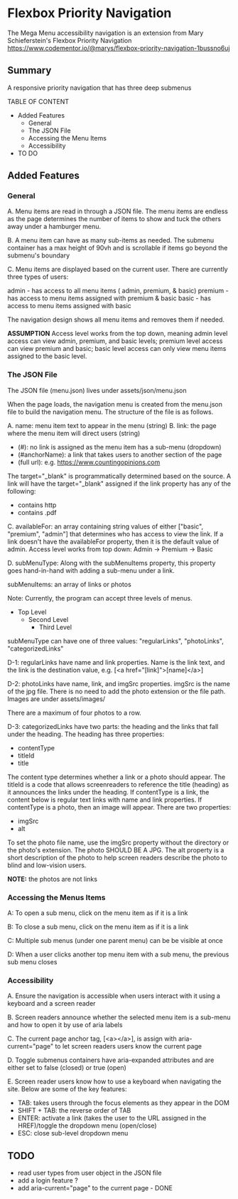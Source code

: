# Flexbox Priority Navigation

The Mega Menu accessibility navigation is an extension from Mary Schieferstein's Flexbox Priority Navigation
https://www.codementor.io/@marys/flexbox-priority-navigation-1bussno6uj

## Summary

A responsive priority navigation that has three deep submenus

TABLE OF CONTENT

- Added Features
  - General
  - The JSON File
  - Accessing the Menu Items
  - Accessibility
- TO DO

## Added Features

### General

A. Menu items are read in through a JSON file. The menu items are endless as the page determines the number of items to show and tuck the others away under a hamburger menu.

B. A menu item can have as many sub-items as needed. The submenu container has a max height of 90vh and is scrollable if items go beyond the submenu's boundary

C. Menu items are displayed based on the current user. There are currently three types of users:

admin - has access to all menu items ( admin, premium, & basic)
premium - has access to menu items assigned with premium & basic
basic - has access to menu items assigned with basic

The navigation design shows all menu items and removes them if needed.

**ASSUMPTION**
Access level works from the top down, meaning admin level access can view admin, premium, and basic levels; premium level access can view premium and basic; basic level access can only view menu items assigned to the basic level.

### The JSON File

The JSON file (menu.json) lives under assets/json/menu.json

When the page loads, the navigation menu is created from the menu.json file to build the navigation menu. The structure of the file is as follows.

A. name: menu item text to appear in the menu (string)
B. link: the page where the menu item will direct users (string)

- (#): no link is assigned as the menu item has a sub-menu (dropdown)
- (#anchorName): a link that takes users to another section of the page
- (full url): e.g. https://www.countingopinions.com

The target="\_blank" is programmatically determined based on the source. A link will have the target="\_blank" assigned if the link property has any of the following:

- contains http
- contains .pdf

C. availableFor: an array containing string values of either ["basic", "premium", "admin"] that determines who has access to view the link. If a link doesn't have the availableFor property, then it is the default value of admin. Access level works from top down: Admin -> Premium -> Basic

D. subMenuType: Along with the subMenuItems property, this property goes hand-in-hand with adding a sub-menu under a link.

subMenuItems: an array of links or photos

Note: Currently, the program can accept three levels of menus.

- Top Level
  - Second Level
    - Third Level

subMenuType can have one of three values: "regularLinks", "photoLinks", "categorizedLinks"

D-1: regularLinks have name and link properties. Name is the link text, and the link is the destination value, e.g. [\<a href="[link]"\>\[name\]\</a\>]

D-2: photoLinks have name, link, and imgSrc properties. imgSrc is the name of the jpg file. There is no need to add the photo extension or the file path. Images are under assets/images/

There are a maximum of four photos to a row.

D-3: categorizedLinks have two parts: the heading and the links that fall under the heading. The heading has three properties:

- contentType
- titleId
- title

The content type determines whether a link or a photo should appear. The titleId is a code that allows screenreaders to reference the title (heading) as it announces the links under the heading. If contentType is a link, the content below is regular text links with name and link properties. If contentType is a photo, then an image will appear. There are two properties:

- imgSrc
- alt

To set the photo file name, use the imgSrc property without the directory or the photo's extension. The photo SHOULD BE A JPG. The alt property is a short description of the photo to help screen readers describe the photo to blind and low-vision users.

**NOTE:** the photos are not links

### Accessing the Menus Items

A: To open a sub menu, click on the menu item as if it is a link

B: To close a sub menu, click on the menu item as if it is a link

C: Multiple sub menus (under one parent menu) can be be visible at once

D: When a user clicks another top menu item with a sub menu, the previous sub menu closes

### Accessibility

A. Ensure the navigation is accessible when users interact with it using a keyboard and a screen reader

B. Screen readers announce whether the selected menu item is a sub-menu and how to open it by use of aria labels

C. The current page anchor tag, [\<a></a\>], is assign with aria-current="page" to let screen readers users know the current page

D. Toggle submenus containers have aria-expanded attributes and are either set to false (closed) or true (open)

E. Screen reader users know how to use a keyboard when navigating the site. Below are some of the key features:

- TAB: takes users through the focus elements as they appear in the DOM
- SHIFT + TAB: the reverse order of TAB
- ENTER: activate a link (takes the user to the URL assigned in the HREF)/toggle the dropdown menu (open/close)
- ESC: close sub-level dropdown menu

## TODO

- read user types from user object in the JSON file
- add a login feature ?
- add aria-current="page" to the current page - DONE
